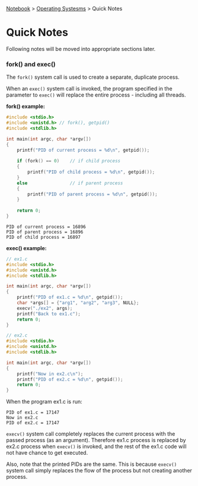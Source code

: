 <a href="../">Notebook</a> > <a href="../problem-solving">Operating Systesms</a> > Quick Notes

# Quick Notes

Following notes will be moved into appropriate sections later.



### fork() and exec()

The `fork()` system call is used to create a separate, duplicate process.

When an `exec()` system call is invoked, the program specified in the parameter to `exec()` will replace the entire process - including all threads.

**fork() example:**

```c
#include <stdio.h>
#include <unistd.h>	// fork(), getpid()
#include <stdlib.h>

int main(int argc, char *argv[])
{
    printf("PID of current process = %d\n", getpid());
    
    if (fork() == 0)	// if child process
    {
        printf("PID of child process = %d\n", getpid());
    }
    else				// if parent process
    {
        printf("PID of parent process = %d\n", getpid());
    }
    
    return 0;
}
```

```plain
PID of current process = 16896
PID of parent process = 16896
PID of child process = 16897
```

**exec() example:**

```c
// ex1.c
#include <stdio.h>
#include <unistd.h>
#include <stdlib.h>

int main(int argc, char *argv[])
{
    printf("PID of ex1.c = %d\n", getpid());
    char *args[] = {"arg1", "arg2", "arg3", NULL};
    execv("./ex2", args);
    printf("Back to ex1.c");
    return 0;
}
```

```c
// ex2.c
#include <stdio.h>
#include <unistd.h>
#include <stdlib.h>

int main(int argc, char *argv[])
{
    printf("Now in ex2.c\n");
    printf("PID of ex2.c = %d\n", getpid());
    return 0;
}
```

When the program ex1.c is run:

```plain
PID of ex1.c = 17147
Now in ex2.c
PID of ex2.c = 17147
```

`execv()` system call completely replaces the current process with the passed process (as an argument). Therefore ex1.c process is replaced by ex2.c process when `execv()` is invoked, and the rest of the ex1.c code will not have chance to get executed. 

Also, note that the printed PIDs are the same. This is because `execv()` system call simply replaces the flow of the process but not creating another process.